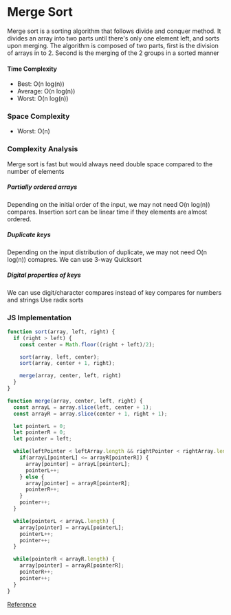 # Merge Sort

Merge sort is a sorting algorithm that follows divide and conquer method. It divides an array into two parts until there's only one element left, and sorts upon merging.
The algorithm is composed of two parts, first is the division of arrays in to 2. Second is the merging of the 2 groups in a sorted manner

#### Time Complexity
- Best: O(n log(n))
- Average: O(n log(n))
- Worst: O(n log(n))

### Space Complexity
- Worst: O(n)

### Complexity Analysis

Merge sort is fast but would always need double space compared to the number of elements

##### Partially ordered arrays
Depending on the initial order of the input, we may not need O(n log(n)) compares. Insertion sort can be linear time if they elements are almost ordered.

##### Duplicate keys
Depending on the input distribution of duplicate, we may not need O(n log(n)) comapres. We can use 3-way Quicksort

##### Digital properties of keys
We can use digit/character compares instead of key compares for numbers and strings
Use radix sorts

### JS Implementation
``` js
function sort(array, left, right) {
  if (right > left) {
    const center = Math.floor((right + left)/2);

    sort(array, left, center);
    sort(array, center + 1, right);

    merge(array, center, left, right)
  }
}

function merge(array, center, left, right) {
  const arrayL = array.slice(left, center + 1);
  const arrayR = array.slice(center + 1, right + 1);

  let pointerL = 0;
  let pointerR = 0;
  let pointer = left;

  while(leftPointer < leftArray.length && rightPointer < rightArray.length) {
    if(arrayL[pointerL] <= arrayR[pointerR]) {
      array[pointer] = arrayL[pointerL];
      pointerL++;
    } else {
      array[pointer] = arrayR[pointerR];
      pointerR++;
    }
    pointer++;
  }

  while(pointerL < arrayL.length) {
    array[pointer] = arrayL[pointerL];
    pointerL++;
    pointer++;
  }

  while(pointerR < arrayR.length) {
    array[pointer] = arrayR[pointerR];
    pointerR++;
    pointer++;
  }
}
```

[Reference](https://www.geeksforgeeks.org/merge-sort/)
